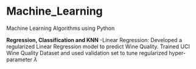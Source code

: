 # Machine_Learning
Machine Learning Algorithms using Python

**Regression, Classification and KNN**
-Linear Regression:
Developed a regularized Linear Regression model to predict Wine Quality. Trained UCI Wine Quality Dataset and used validation set to tune regularized hyper-parameter $\lambda$   
